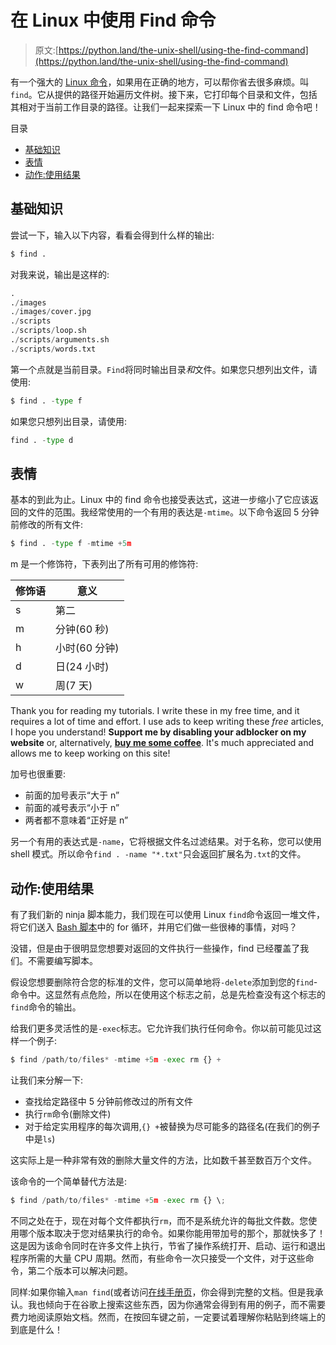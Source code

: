 # 在 Linux 中使用 Find 命令

> 原文:[https://python.land/the-unix-shell/using-the-find-command](https://python.land/the-unix-shell/using-the-find-command)

有一个强大的 [Linux 命令](https://python.land/the-unix-shell/basic-linux-commands)，如果用在正确的地方，可以帮你省去很多麻烦。叫`find`。它从提供的路径开始遍历文件树。接下来，它打印每个目录和文件，包括其相对于当前工作目录的路径。让我们一起来探索一下 Linux 中的 find 命令吧！

目录



*   [基础知识](#The_basics "The basics")
*   [表情](#Expressions "Expressions")
*   [动作:使用结果](#Actions_using_the_results "Actions: using the results")



## 基础知识

尝试一下，输入以下内容，看看会得到什么样的输出:

```py
$ find .
```

对我来说，输出是这样的:

```py
.
./images
./images/cover.jpg
./scripts
./scripts/loop.sh
./scripts/arguments.sh
./scripts/words.txt
```

第一个点就是当前目录。`Find`将同时输出目录*和*文件。如果您只想列出文件，请使用:

```py
$ find . -type f
```

如果您只想列出目录，请使用:

```py
find . -type d
```

## 表情

基本的到此为止。Linux 中的 find 命令也接受表达式，这进一步缩小了它应该返回的文件的范围。我经常使用的一个有用的表达是`-mtime`。以下命令返回 5 分钟前修改的所有文件:

```py
$ find . -type f -mtime +5m
```

m 是一个修饰符，下表列出了所有可用的修饰符:

| 修饰语 | 意义 |
| --- | --- |
| s | 第二 |
| m | 分钟(60 秒) |
| h | 小时(60 分钟) |
| d | 日(24 小时) |
| w | 周(7 天) |

Thank you for reading my tutorials. I write these in my free time, and it requires a lot of time and effort. I use ads to keep writing these *free* articles, I hope you understand! **Support me by disabling your adblocker on my website** or, alternatively, **[buy me some coffee](https://www.buymeacoffee.com/pythonland)**. It's much appreciated and allows me to keep working on this site!

加号也很重要:

*   前面的加号表示“大于 n”
*   前面的减号表示“小于 n”
*   两者都不意味着“正好是 n”

另一个有用的表达式是`-name`，它将根据文件名过滤结果。对于名称，您可以使用 shell 模式。所以命令`find . -name "*.txt"`只会返回扩展名为`.txt`的文件。

## 动作:使用结果

有了我们新的 ninja 脚本能力，我们现在可以使用 Linux `find`命令返回一堆文件，将它们送入 [Bash 脚本](https://python.land/the-unix-shell/creating-bash-scripts)中的 for 循环，并用它们做一些很棒的事情，对吗？

没错，但是由于很明显您想要对返回的文件执行一些操作，find 已经覆盖了我们。不需要编写脚本。

假设您想要删除符合您的标准的文件，您可以简单地将`-delete`添加到您的`find`-命令中。这显然有点危险，所以在使用这个标志之前，总是先检查没有这个标志的`find`命令的输出。

给我们更多灵活性的是`-exec`标志。它允许我们执行任何命令。你以前可能见过这样一个例子:

```py
$ find /path/to/files* -mtime +5m -exec rm {} +
```

让我们来分解一下:

*   查找给定路径中 5 分钟前修改过的所有文件
*   执行`rm`命令(删除文件)
*   对于给定实用程序的每次调用,`{} +`被替换为尽可能多的路径名(在我们的例子中是`ls`)

这实际上是一种非常有效的删除大量文件的方法，比如数千甚至数百万个文件。

该命令的一个简单替代方法是:

```py
$ find /path/to/files* -mtime +5m -exec rm {} \;
```

不同之处在于，现在对每个文件都执行`rm`，而不是系统允许的每批文件数。您使用哪个版本取决于您对结果执行的命令。如果你能用带加号的那个，那就快多了！这是因为该命令同时在许多文件上执行，节省了操作系统打开、启动、运行和退出程序所需的大量 CPU 周期。然而，有些命令一次只接受一个文件，对于这些命令，第二个版本可以解决问题。

同样:如果你输入`man find`(或者访问[在线手册页](https://man7.org/linux/man-pages/man1/find.1.html)，你会得到完整的文档。但是我承认。我也倾向于在谷歌上搜索这些东西，因为你通常会得到有用的例子，而不需要费力地阅读原始文档。然而，在按回车键之前，一定要试着理解你粘贴到终端上的到底是什么！